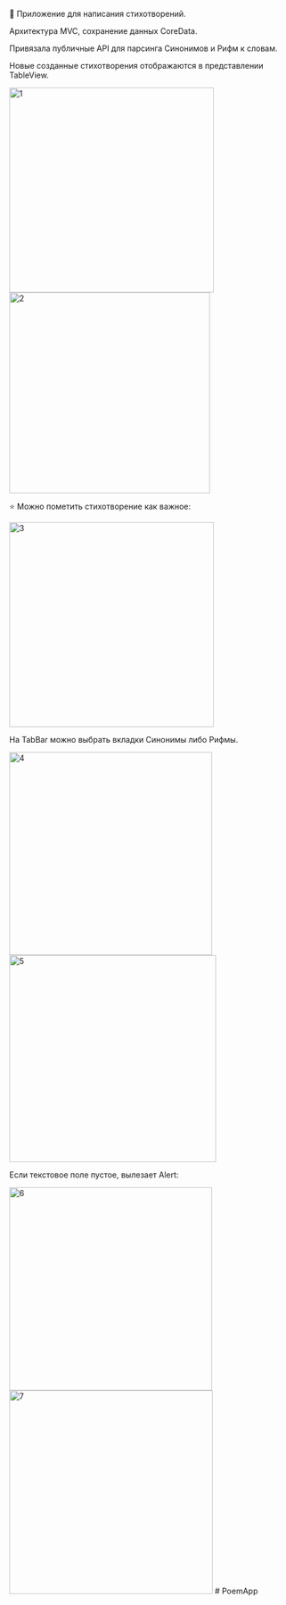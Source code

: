 📝 Приложение для написания стихотворений.

Архитектура MVC, сохранение данных CoreData.

Привязала публичные API для парсинга Синонимов и Рифм к словам.

Новые созданные стихотворения отображаются в представлении TableView.


<img width="367" alt="1" src="https://user-images.githubusercontent.com/90995165/179259340-a26e656c-f689-4de2-a16e-86f027d6fbef.png">
<img width="360" alt="2" src="https://user-images.githubusercontent.com/90995165/179259370-8ea91b59-2159-47d5-97a2-b8e60baa98ba.png">

⭐️ Можно пометить стихотворение как важное:

<img width="367" alt="3" src="https://user-images.githubusercontent.com/90995165/179259377-14a7a446-aa49-4130-b315-273471b6ad26.png">

На TabBar можно выбрать вкладки Синонимы либо Рифмы.

<img width="364" alt="4" src="https://user-images.githubusercontent.com/90995165/179259380-9fbe1501-95a8-4c18-8160-e1fb56c28c08.png">
<img width="371" alt="5" src="https://user-images.githubusercontent.com/90995165/179259386-d6066107-a9b8-4fb5-9724-4c90602d33a1.png">

Если текстовое поле пустое, вылезает Alert:

<img width="364" alt="6" src="https://user-images.githubusercontent.com/90995165/179259389-8ba273be-c99e-4d77-a290-618a2add1f80.png">
<img width="365" alt="7" src="https://user-images.githubusercontent.com/90995165/179259393-4403ffee-2ecd-4a3b-961a-90e5e803325a.png">
# PoemApp
